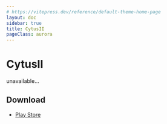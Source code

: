 ```yaml
---
# https://vitepress.dev/reference/default-theme-home-page
layout: doc
sidebar: true
title: CytusII
pageClass: aurora
---
```


# CytusII

unavailable...

## Download

- [Play Store](https://play.google.com/store/apps/details?id=com.rayark.cytus2)

